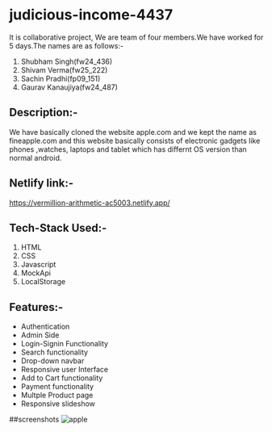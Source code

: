 # judicious-income-4437
It is collaborative project, We are team of four members.We have worked for 5 days.The names are as follows:-
1. Shubham Singh(fw24_436)
2. Shivam Verma(fw25_222)
3. Sachin Pradhi(fp09_151)
4. Gaurav Kanaujiya(fw24_487)
## Description:-
We have basically cloned the website apple.com and we kept the name as fineapple.com and this website basically consists of electronic gadgets like phones ,watches, laptops and tablet which has differnt OS version than normal android.

## Netlify link:-
https://vermillion-arithmetic-ac5003.netlify.app/

## Tech-Stack Used:-
1. HTML
2. CSS
3. Javascript
4. MockApi
5. LocalStorage

## Features:-
+ Authentication
+ Admin Side
+ Login-Signin Functionality
+ Search functionality
+ Drop-down navbar
+ Responsive user Interface
+ Add to Cart functionality
+ Payment functionality
+ Multple Product page
+ Responsive slideshow

##screenshots
![apple](https://github.com/Shubhampar/judicious-income-4437/assets/119346050/8697f377-5d41-41c4-9159-829a6ac14da4)

